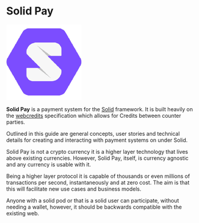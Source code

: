 # Solid Pay

![Solid Pay!](.gitbook/assets/solidlogo.png)

**Solid Pay** is a payment system for the [Solid](https://github.com/solid/solid) framework.  It is built heavily on the [webcredits](https://webcredits.github.io/spec/) specification which allows for Credits between counter parties.

Outlined in this guide are general concepts, user stories and technical details for creating and interacting with payment systems on under Solid. 

Solid Pay is not a crypto currency it is a higher layer technology that lives above existing currencies.  However, Solid Pay, itself, is currency agnostic and any currency is usable with it.  

Being a higher layer protocol it is capable of thousands or even millions of transactions per second, instantaneously and at zero cost.  The aim is that this will facilitate new use cases and business models.

Anyone with a solid pod or that is a solid user can participate, without needing a wallet, however, it should be backwards compatible with the existing web.

